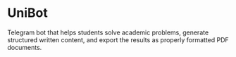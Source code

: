 # UniBot
Telegram bot that helps students solve academic problems, generate structured written content, and export the results as properly formatted PDF documents.
